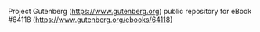 Project Gutenberg (https://www.gutenberg.org) public repository for
eBook #64118 (https://www.gutenberg.org/ebooks/64118)
